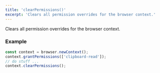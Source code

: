 ```yaml
---
title: 'clearPermissions()'
excerpt: 'Clears all permission overrides for the browser context.'
---
```


Clears all permission overrides for the browser context.


### Example

<CodeGroup labels={[]}>

<!-- eslint-skip -->

```javascript
const context = browser.newContext();
context.grantPermissions(['clipboard-read']);
// do stuff ...
context.clearPermissions();
```

</CodeGroup>
